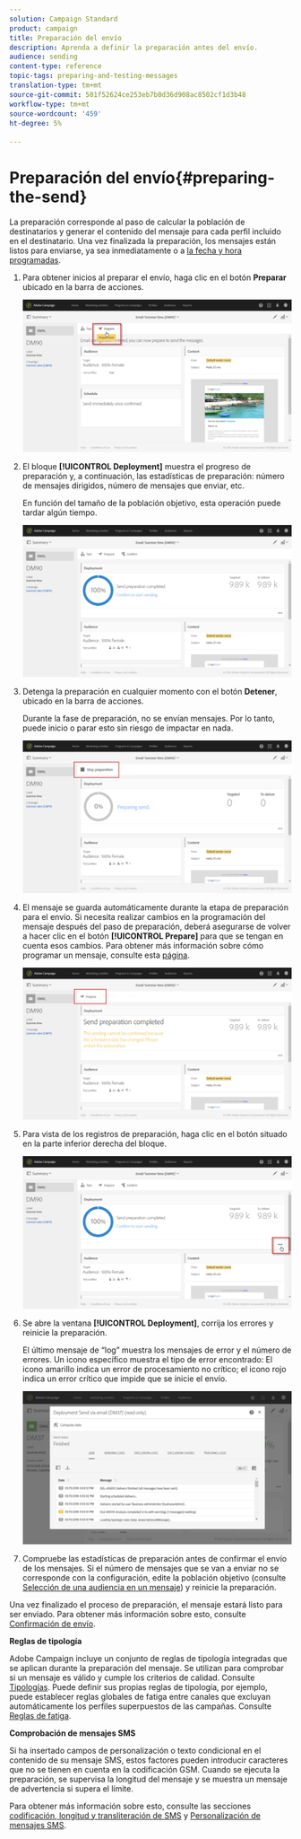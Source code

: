 ```yaml
---
solution: Campaign Standard
product: campaign
title: Preparación del envío
description: Aprenda a definir la preparación antes del envío.
audience: sending
content-type: reference
topic-tags: preparing-and-testing-messages
translation-type: tm+mt
source-git-commit: 501f52624ce253eb7b0d36d908ac8502cf1d3b48
workflow-type: tm+mt
source-wordcount: '459'
ht-degree: 5%

---
```



# Preparación del envío{#preparing-the-send}

La preparación corresponde al paso de calcular la población de destinatarios y generar el contenido del mensaje para cada perfil incluido en el destinatario. Una vez finalizada la preparación, los mensajes están listos para enviarse, ya sea inmediatamente o a [la fecha y hora programadas](../../sending/using/about-scheduling-messages.md).

1. Para obtener inicios al preparar el envío, haga clic en el botón **Preparar** ubicado en la barra de acciones.

   ![](assets/preparing_delivery_2.png)

1. El bloque **[!UICONTROL Deployment]** muestra el progreso de preparación y, a continuación, las estadísticas de preparación: número de mensajes dirigidos, número de mensajes que enviar, etc.

   En función del tamaño de la población objetivo, esta operación puede tardar algún tiempo.

   ![](assets/preparing_delivery.png)

1. Detenga la preparación en cualquier momento con el botón **Detener**, ubicado en la barra de acciones.

   Durante la fase de preparación, no se envían mensajes. Por lo tanto, puede inicio o parar esto sin riesgo de impactar en nada.

   ![](assets/preparing_delivery_6.png)

1. El mensaje se guarda automáticamente durante la etapa de preparación para el envío. Si necesita realizar cambios en la programación del mensaje después del paso de preparación, deberá asegurarse de volver a hacer clic en el botón **[!UICONTROL Prepare]** para que se tengan en cuenta esos cambios. Para obtener más información sobre cómo programar un mensaje, consulte esta [página](../../sending/using/about-scheduling-messages.md).

   ![](assets/preparing_delivery_5.png)

1. Para vista de los registros de preparación, haga clic en el botón situado en la parte inferior derecha del bloque.

   ![](assets/preparing_delivery_4.png)

1. Se abre la ventana **[!UICONTROL Deployment]**, corrija los errores y reinicie la preparación.

   El último mensaje de “log” muestra los mensajes de error y el número de errores. Un icono específico muestra el tipo de error encontrado: El icono amarillo indica un error de procesamiento no crítico; el icono rojo indica un error crítico que impide que se inicie el envío.

   ![](assets/preparing_delivery_3.png)

1. Compruebe las estadísticas de preparación antes de confirmar el envío de los mensajes. Si el número de mensajes que se van a enviar no se corresponde con la configuración, edite la población objetivo (consulte [Selección de una audiencia en un mensaje](../../audiences/using/selecting-an-audience-in-a-message.md)) y reinicie la preparación.

Una vez finalizado el proceso de preparación, el mensaje estará listo para ser enviado. Para obtener más información sobre esto, consulte [Confirmación de envío](../../sending/using/confirming-the-send.md).

**Reglas de tipología**

Adobe Campaign incluye un conjunto de reglas de tipología integradas que se aplican durante la preparación del mensaje. Se utilizan para comprobar si un mensaje es válido y cumple los criterios de calidad. Consulte [Tipologías](../../sending/using/about-typology-rules.md). Puede definir sus propias reglas de tipología, por ejemplo, puede establecer reglas globales de fatiga entre canales que excluyan automáticamente los perfiles superpuestos de las campañas. Consulte [Reglas de fatiga](../../sending/using/fatigue-rules.md).

**Comprobación de mensajes SMS**

Si ha insertado campos de personalización o texto condicional en el contenido de su mensaje SMS, estos factores pueden introducir caracteres que no se tienen en cuenta en la codificación GSM. Cuando se ejecuta la preparación, se supervisa la longitud del mensaje y se muestra un mensaje de advertencia si supera el límite.

Para obtener más información sobre esto, consulte las secciones [codificación, longitud y transliteración de SMS](../../administration/using/configuring-sms-channel.md#sms-encoding--length-and-transliteration) y [Personalización de mensajes SMS](../../channels/using/personalizing-sms-messages.md).
